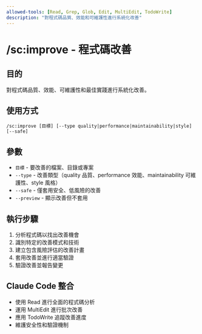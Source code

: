```yaml
---
allowed-tools: [Read, Grep, Glob, Edit, MultiEdit, TodoWrite]
description: "對程式碼品質、效能和可維護性進行系統化改善"
---
```


# /sc:improve - 程式碼改善

## 目的
對程式碼品質、效能、可維護性和最佳實踐進行系統化改善。

## 使用方式
```
/sc:improve [目標] [--type quality|performance|maintainability|style] [--safe]
```

## 參數
- `目標` - 要改善的檔案、目錄或專案
- `--type` - 改善類型（quality 品質、performance 效能、maintainability 可維護性、style 風格）
- `--safe` - 僅套用安全、低風險的改善
- `--preview` - 顯示改善但不套用

## 執行步驟
1. 分析程式碼以找出改善機會
2. 識別特定的改善模式和技術
3. 建立包含風險評估的改善計畫
4. 套用改善並進行適當驗證
5. 驗證改善並報告變更

## Claude Code 整合
- 使用 Read 進行全面的程式碼分析
- 運用 MultiEdit 進行批次改善
- 應用 TodoWrite 追蹤改善進度
- 維護安全性和驗證機制